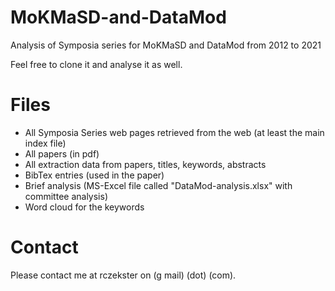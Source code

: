 # MoKMaSD-and-DataMod
Analysis of Symposia series for MoKMaSD and DataMod from 2012 to 2021

Feel free to clone it and analyse it as well.

# Files

- All Symposia Series web pages retrieved from the web (at least the main index file)
- All papers (in pdf)
- All extraction data from papers, titles, keywords, abstracts
- BibTex entries (used in the paper)
- Brief analysis (MS-Excel file called "DataMod-analysis.xlsx" with committee analysis)
- Word cloud for the keywords

# Contact

Please contact me at rczekster on (g mail) (dot) (com).

